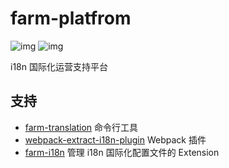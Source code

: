 # farm-platfrom

![img](https://img.shields.io/github/license/icepy/farm-platfrom.svg) ![img](https://img.shields.io/github/last-commit/icepy/farm-platfrom.svg)

i18n 国际化运营支持平台

## 支持

- [farm-translation](./packages/farm-translation) 命令行工具
- [webpack-extract-i18n-plugin](./packages/webpack-extract-i18n-plugin) Webpack 插件
- [farm-i18n](./extension) 管理 i18n 国际化配置文件的 Extension
